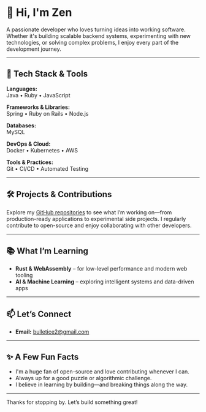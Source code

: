# 👋 Hi, I'm Zen

A passionate developer who loves turning ideas into working software. Whether it's building scalable backend systems, experimenting with new technologies, or solving complex problems, I enjoy every part of the development journey.

---

## 🚀 Tech Stack & Tools

**Languages:**  
Java • Ruby • JavaScript  

**Frameworks & Libraries:**  
Spring • Ruby on Rails • Node.js  

**Databases:**  
MySQL  

**DevOps & Cloud:**  
Docker • Kubernetes • AWS  

**Tools & Practices:**  
Git • CI/CD • Automated Testing

---

## 🛠️ Projects & Contributions

Explore my [GitHub repositories](https://github.com/zen0logy) to see what I’m working on—from production-ready applications to experimental side projects. I regularly contribute to open-source and enjoy collaborating with other developers.

---

## 📚 What I’m Learning

- **Rust & WebAssembly** – for low-level performance and modern web tooling  
- **AI & Machine Learning** – exploring intelligent systems and data-driven apps

---

## 📫 Let’s Connect

- **Email:** bulletice2@gmail.com  
<!-- - **LinkedIn:** [linkedin.com/in/yourname](https://linkedin.com/in/yourname)  
- **Twitter:** [@yourhandle](https://twitter.com/yourhandle) -->

---

## ✨ A Few Fun Facts

- I'm a huge fan of open-source and love contributing whenever I can.  
- Always up for a good puzzle or algorithmic challenge.  
- I believe in learning by building—and breaking things along the way.

---

Thanks for stopping by. Let’s build something great!
